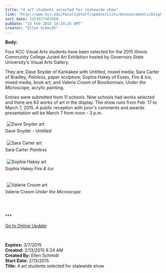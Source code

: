 ```yaml
---
title: "4 art students selected for statewide show"
link: "http://www.kcc.edu/FacultyStaff/update/Lists/Announcements/DispForm.aspx?ID=1817"
sort_date: 1423837465000
pubDate: "13 Feb 2015 14:24:25 GMT"
creator: "Ellen Schmidt"
---
```


<div><b>Body:</b> <div class="ExternalClassFDDD4BD70E974E7EB2F951558EE2AE14"><p>​Four KCC Visual Arts students have been selected for the 2015 Illinois Community College Juried Art Exhibition hosted by Governors State University's Visual Arts Gallery.</p>
<p>They are: Dave Snyder of Kankakee with Untitled, mixed media; Sara Carter of Bradley, <em>Painless</em>, paper sculpture; Sophia Hakey of Essex, <em>Fire &amp; Ice</em>, mixed media, book art; and Valerie Croom of Bourbonnais, <em>Under the Microscope</em>, acrylic painting. </p>
<p>Entries were submitted from 11 schools. Nine schools had works selected and there are 63 works of art in the display. The show runs from Feb. 17 to March 7, 2015. A public reception with juror's comments and awards presentation will be March 7 from noon - 3 p.m.</p>
<p><img alt="Dave Snyder art" src="/FacultyStaff/update/PublishingImages/Dave_Snyder_update.jpg" style="margin:5px" /><br />Dave Snyder - Untitled<br /><br /><img alt="Sara Carter art" src="/FacultyStaff/update/PublishingImages/Sara_Carter_update.jpg" style="margin:5px" /><br />Sara Carter <em>Painless</em><br /><br /><img alt="Sophia Hakey art" src="/FacultyStaff/update/PublishingImages/Sophia_Hakey_update.jpg" style="margin:5px" /><br />Sophia Hakey <em>Fire &amp; Ice</em></p>
<p><br /><img alt="Valerie Croom art" src="/FacultyStaff/update/PublishingImages/Valerie_Croom_update.jpg" style="margin:5px" /><br />Valerie Croom <em>Under the Microscope</em><br /><br /></p>
<p> </p>
<p>***</p>
<p><a href="/update">Go to Online Update</a></p>
<p><br /></p></div></div>
<div><b>Expires:</b> 3/7/2015</div>
<div><b>Created:</b> 2/13/2015 8:24 AM</div>
<div><b>Created By:</b> Ellen Schmidt</div>
<div><b>Start Date:</b> 2/13/2015</div>
<div><b>Title:</b> 4 art students selected for statewide show</div>
